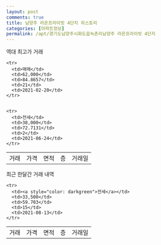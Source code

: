 ```yaml
---
layout: post
comments: true
title: 남양주 라온프라이빗 4단지 히스토리
categories: [아파트정보]
permalink: /apt/경기도남양주시화도읍녹촌리남양주 라온프라이빗 4단지
---
```


역대 최고가 거래
<table class="sortable">
    <tr>
      <td>거래</td>
      <td>가격</td>
      <td>면적</td>
      <td>층</td>
      <td>거래일</td>
    </tr>
    
    <tr>
      <td>매매</td>
      <td>62,000</td>
      <td>84.8657</td>
      <td>21</td>
      <td>2021-02-20</td>
    </tr>
        
    
    <tr>
      <td>전세</td>
      <td>38,000</td>
      <td>72.7131</td>
      <td>2</td>
      <td>2021-06-24</td>
    </tr>
        
    
</table>

최근 한달간 거래 내역

<font size='small'>
<table class="sortable">
    <tr>
      <td>거래</td>
      <td>가격</td>
      <td>면적</td>
      <td>층</td>
      <td>거래일</td>
    </tr>

    <tr>
      <td><a style="color: darkgreen">전세</a></td>
      <td>33,500</td>
      <td>59.703</td>
      <td>15</td>
      <td>2021-08-13</td>
    </tr>
      
</table>
</font>

